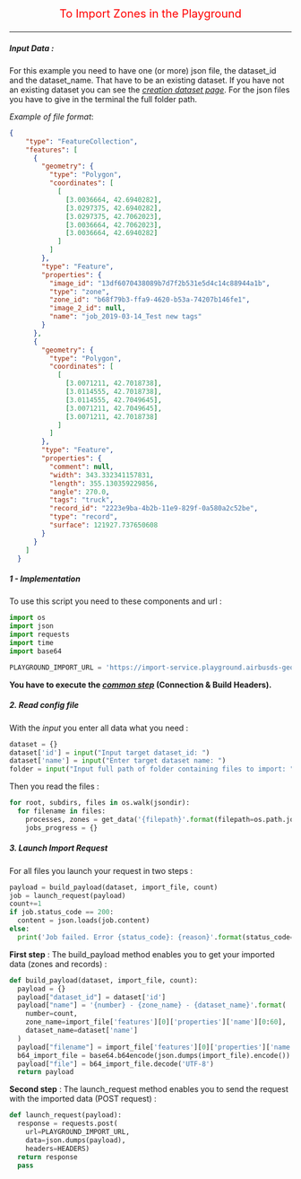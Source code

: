 <p style='text-align: center; color: red; font-size: 20px;'>To Import Zones in the Playground</p>

-----------------

##### Input Data :

For this example you need to have one (or more) json file, the dataset_id and the dataset_name. That have to be an existing dataset. If you have not an existing dataset you can see the *[creation dataset page](dataset_creation.md)*. For the json files you have to give in the terminal the full folder path.

*Example of file format*:

```json
{
    "type": "FeatureCollection",
    "features": [
      {
        "geometry": {
          "type": "Polygon",
          "coordinates": [
            [
              [3.0036664, 42.6940282],
              [3.0297375, 42.6940282],
              [3.0297375, 42.7062023],
              [3.0036664, 42.7062023],
              [3.0036664, 42.6940282]
            ]
          ]
        },
        "type": "Feature",
        "properties": {
          "image_id": "13df6070438089b7d7f2b531e5d4c14c88944a1b",
          "type": "zone",
          "zone_id": "b68f79b3-ffa9-4620-b53a-74207b146fe1",
          "image_2_id": null,
          "name": "job_2019-03-14_Test new tags"
        }
      },
      {
        "geometry": {
          "type": "Polygon",
          "coordinates": [
            [
              [3.0071211, 42.7018738],
              [3.0114555, 42.7018738],
              [3.0114555, 42.7049645],
              [3.0071211, 42.7049645],
              [3.0071211, 42.7018738]
            ]
          ]
        },
        "type": "Feature",
        "properties": {
          "comment": null,
          "width": 343.332341157831,
          "length": 355.130359229856,
          "angle": 270.0,
          "tags": "truck",
          "record_id": "2223e9ba-4b2b-11e9-829f-0a580a2c52be",
          "type": "record",
          "surface": 121927.737650608
        }
      }
    ]
  }
```

##### 1 - Implementation

To use this script you need to these components and url :

```python
import os
import json
import requests
import time
import base64

PLAYGROUND_IMPORT_URL = 'https://import-service.playground.airbusds-geo.com/api/imports'
```

**You have to execute the *[common step](connection_build_header_step.md)* (Connection & Build Headers).**

##### 2. Read config file

With the *input* you enter all data what you need :

```python
dataset = {}
dataset['id'] = input("Input target dataset_id: ")
dataset['name'] = input("Enter target dataset name: ")
folder = input("Input full path of folder containing files to import: ")
```

Then you read the files :

```python
for root, subdirs, files in os.walk(jsondir):
  for filename in files:
    processes, zones = get_data('{filepath}'.format(filepath=os.path.join(root, filename)))
    jobs_progress = {}
```

##### 3. Launch Import Request

For all files you launch your request in two steps :

```python
payload = build_payload(dataset, import_file, count)
job = launch_request(payload)
count+=1
if job.status_code == 200:
  content = json.loads(job.content)
else:
  print('Job failed. Error {status_code}: {reason}'.format(status_code=job.status_code, reason=job.reason))
```

**First step** : The build_payload method enables you to get your imported data (zones and records) :

```python
def build_payload(dataset, import_file, count):
  payload = {}
  payload["dataset_id"] = dataset['id']
  payload["name"] = '{number} - {zone_name} - {dataset_name}'.format(
    number=count,
    zone_name=import_file['features'][0]['properties']['name'][0:60],
    dataset_name=dataset['name']
  )
  payload["filename"] = import_file['features'][0]['properties']['name']+'.json'
  b64_import_file = base64.b64encode(json.dumps(import_file).encode())
  payload["file"] = b64_import_file.decode('UTF-8')
  return payload
```

**Second step** : The launch_request method enables you to send the request with the imported data (POST request) :

```python
def launch_request(payload):
  response = requests.post(
    url=PLAYGROUND_IMPORT_URL,
    data=json.dumps(payload),
    headers=HEADERS)
  return response
  pass
```
